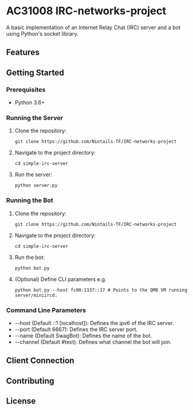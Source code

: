 # AC31008 IRC-networks-project

A basic implementation of an Internet Relay Chat (IRC) server and a bot using Python's socket library.

## Features

## Getting Started

### Prerequisites

- Python 3.6+

### Running the Server

1. Clone the repository:
   ```
   git clone https://github.com/Nintails-TF/IRC-networks-project
   ```

2. Navigate to the project directory:
   ```
   cd simple-irc-server
   ```

3. Run the server:
   ```
   python server.py
   ```

### Running the Bot

1. Clone the repository:
   ```
   git clone https://github.com/Nintails-TF/IRC-networks-project
   ```

3. Navigate to the project directory:
   ```
   cd simple-irc-server
   ```
4. Run the bot:
   ```
   python bot.py
   ```

5. (Optional) Define CLI parameters e.g.
   ```
   python bot.py --host fc00:1337::17 # Points to the QMB VM running server/miniircd.
   ```
### Command Line Parameters
* --host (Default ::1 [localhost]): Defines the ipv6 of the IRC server.
* --port (Default 6667): Defines the IRC server port.
* --name (Default SwagBot): Defines the name of the bot.
* --channel (Default #text): Defines what channel the bot will join.



## Client Connection






## Contributing


## License
